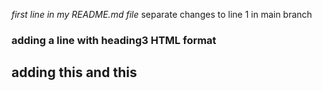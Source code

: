 *first line in my README.md file* separate changes to line 1 in main branch


### adding a line with heading3 HTML format


## adding this and this

